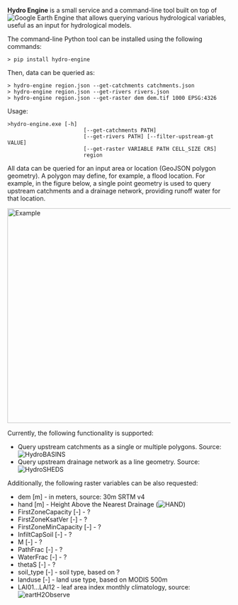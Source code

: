 **Hydro Engine** is a small service and a command-line tool built on top of ![Google Earth Engine](http://earthengine.google.com) that allows querying various hydrological variables, useful as an input for hydrological models.

The command-line Python tool can be installed using the following commands:
```
> pip install hydro-engine
```

Then, data can be queried as:
```
> hydro-engine region.json --get-catchments catchments.json
> hydro-engine region.json --get-rivers rivers.json
> hydro-engine region.json --get-raster dem dem.tif 1000 EPSG:4326
```

Usage:

```
>hydro-engine.exe [-h]
                        [--get-catchments PATH]
                        [--get-rivers PATH] [--filter-upstream-gt VALUE]
                        [--get-raster VARIABLE PATH CELL_SIZE CRS]
                        region
```

All data can be queried for an input area or location (GeoJSON polygon geometry). A polygon may define, for example, a flood location. For example, in the figure below, a single point geometry is used to query upstream catchments and a drainage network, providing runoff water for that location.

<img src="https://github.com/Deltares/hydro-engine/blob/master/docs/example_query.png?raw=true" alt="Example" width="626" height="485">

Currently, the following functionality is supported:

* Query upstream catchments as a single or multiple polygons. Source: ![HydroBASINS](http://www.hydrosheds.org/page/hydrobasins)
* Query upstream drainage network as a line geometry. Source: ![HydroSHEDS](http://hydrosheds.org)

Additionally, the following raster variables can be also requested:

* dem [m] - in meters, source: 30m SRTM v4
* hand [m] - Height Above the Nearest Drainage (![HAND](http://global-hand.appspot.com))
* FirstZoneCapacity [-] - ?
* FirstZoneKsatVer [-] - ?
* FirstZoneMinCapacity [-] - ?
* InfiltCapSoil [-] - ?
* M [-] - ?
* PathFrac [-] - ?
* WaterFrac [-] - ?
* thetaS [-] - ?
* soil_type [-] - soil type, based on ?
* landuse [-] - land use type, based on MODIS 500m
* LAI01...LAI12 - leaf area index monthly climatology, source: ![eartH2Observe](http://www.earth2observe.eu/)
